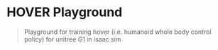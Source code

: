 # HOVER Playground
> Playground for training hover (i.e. humanoid whole body control policy) for unitree G1 in isaac sim
